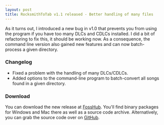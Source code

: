 ```yaml
---
layout: post
title: RocksmithToTab v1.1 released - Better handling of many files
---
```


As it turns out, I introduced a new bug in v1.0 that prevents you from using the program if you have too many DLCs and CDLCs installed. I did a bit of refactoring to fix this, it should be working now. As a consequence, the command line version also gained new features and can now batch-process a given directory.

### Changelog
* Fixed a problem with the handling of many DLCs/CDLCs.
* Added options to the command-line program to batch-convert all songs found in a given directory.


### Download

You can download the new release at [FossHub][dl]. You'll find binary packages for Windows and Mac there as well as a source code archive. Alternatively, you can grab the source code over on [GitHub][source].


[dl]: http://code.fosshub.com/RocksmithToTab/downloads/
[source]: https://github.com/fholger/RocksmithToTab/releases/tag/v1.1
